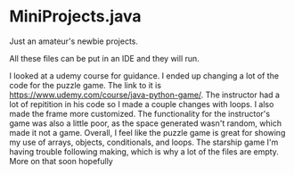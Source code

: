 # MiniProjects.java
Just an amateur's newbie projects.

All these files can be put in an IDE and they will run. 


  I looked at a udemy course for guidance. I ended up changing a lot of the code for the puzzle game. 
The link to it is https://www.udemy.com/course/java-python-game/.
The instructor had a lot of repitition in his code so I made a couple changes with loops. I also made the frame more customized. 
The functionality for the instructor's game was also a little poor, as the space generated wasn't random, which made it not a game. 
Overall, I feel like the puzzle game is great for showing my use of arrays, objects, conditionals, and loops.
The starship game I'm having trouble following making, which is why a lot of the files are empty. More on that soon hopefully

